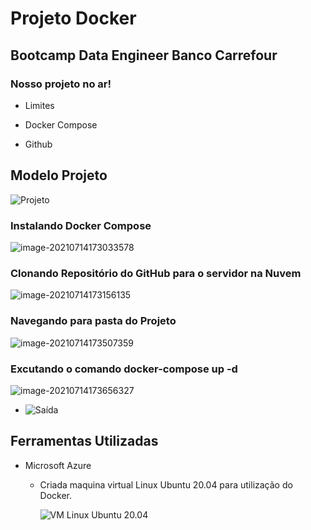 # Projeto Docker 



## Bootcamp Data Engineer Banco Carrefour

### Nosso projeto no ar!

- Limites

- Docker Compose

- Github



## Modelo Projeto

![Projeto](https://i.loli.net/2021/07/15/CzBcDsbNfWYQTSq.png)

### Instalando Docker Compose



![image-20210714173033578](https://i.loli.net/2021/07/15/sJB7uyfZWoU9mz3.png)



### Clonando Repositório do GitHub para o servidor na Nuvem

![image-20210714173156135](https://i.loli.net/2021/07/15/TYokdMVecqpmwUN.png)



### Navegando para pasta do Projeto

![image-20210714173507359](https://i.loli.net/2021/07/15/P7KMrlpRcINeaq5.png)



### Excutando o comando docker-compose up -d

![image-20210714173656327](https://i.loli.net/2021/07/15/u4nmJdFTrXxoLqe.png)



- ![Saída](https://i.loli.net/2021/07/15/8pLkgRmWvxQb7Dt.png)

## Ferramentas Utilizadas 



- Microsoft Azure 

  - Criada maquina virtual Linux Ubuntu 20.04 para utilização do Docker.

    ![VM Linux Ubuntu 20.04](https://i.loli.net/2021/07/15/zCuiyNtwrjvHeYl.png)
